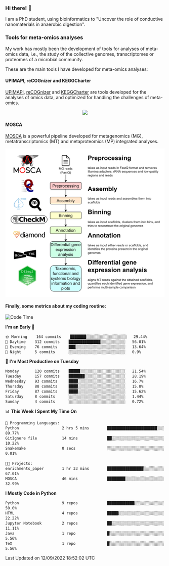 ### Hi there! 👋

I am a PhD student, using bioinformatics to "Uncover the role of conductive nanomaterials in anaerobic digestion".

### Tools for meta-omics analyses

My work has mostly been the development of tools for analyses of meta-omics data, i.e., the study of the collective genomes, transcriptomes or proteomes of a microbial community.

These are the main tools I have developed for meta-omics analyses:

#### UPIMAPI, reCOGnizer and KEGGCharter

[UPIMAPI](https://github.com/iquasere/UPIMAPI), [reCOGnizer](https://github.com/iquasere/reCOGnizer) and [KEGGCharter](https://github.com/iquasere/KEGGCharter) are tools developed for the analyses of omics data, and optimized for handling the challenges of meta-omics.

<p align="center">
    <img src="assets/annotation_paper.png">
</p>

#### MOSCA

[MOSCA](https://github.com/iquasere/MOSCA) is a powerful pipeline developed for metagenomics (MG), metatranscriptomics (MT) and metaproteomics (MP) integrated analyses.

<p align="center">
    <img src="assets/mosca_workflow.png" align="center" width="700">
</p>


#### Finally, some metrics about my coding routine:

<!--START_SECTION:waka-->
![Code Time](http://img.shields.io/badge/Code%20Time-338%20hrs%2054%20mins-blue)

**I'm an Early 🐤** 

```text
🌞 Morning    164 commits    ███████░░░░░░░░░░░░░░░░░░   29.44% 
🌆 Daytime    312 commits    ██████████████░░░░░░░░░░░   56.01% 
🌃 Evening    76 commits     ███░░░░░░░░░░░░░░░░░░░░░░   13.64% 
🌙 Night      5 commits      ░░░░░░░░░░░░░░░░░░░░░░░░░   0.9%

```
📅 **I'm Most Productive on Tuesday** 

```text
Monday       120 commits    █████░░░░░░░░░░░░░░░░░░░░   21.54% 
Tuesday      157 commits    ███████░░░░░░░░░░░░░░░░░░   28.19% 
Wednesday    93 commits     ████░░░░░░░░░░░░░░░░░░░░░   16.7% 
Thursday     88 commits     ████░░░░░░░░░░░░░░░░░░░░░   15.8% 
Friday       87 commits     ████░░░░░░░░░░░░░░░░░░░░░   15.62% 
Saturday     8 commits      ░░░░░░░░░░░░░░░░░░░░░░░░░   1.44% 
Sunday       4 commits      ░░░░░░░░░░░░░░░░░░░░░░░░░   0.72%

```


📊 **This Week I Spent My Time On** 

```text
💬 Programming Languages: 
Python                   2 hrs 5 mins        ██████████████████████░░░   89.77% 
GitIgnore file           14 mins             ██░░░░░░░░░░░░░░░░░░░░░░░   10.22% 
Snakemake                0 secs              ░░░░░░░░░░░░░░░░░░░░░░░░░   0.01%

🐱‍💻 Projects: 
enrichments_paper        1 hr 33 mins        ████████████████░░░░░░░░░   67.01% 
MOSCA                    46 mins             ████████░░░░░░░░░░░░░░░░░   32.99%

```

**I Mostly Code in Python** 

```text
Python                   9 repos             ████████████░░░░░░░░░░░░░   50.0% 
HTML                     4 repos             █████░░░░░░░░░░░░░░░░░░░░   22.22% 
Jupyter Notebook         2 repos             ██░░░░░░░░░░░░░░░░░░░░░░░   11.11% 
Java                     1 repo              █░░░░░░░░░░░░░░░░░░░░░░░░   5.56% 
TeX                      1 repo              █░░░░░░░░░░░░░░░░░░░░░░░░   5.56%

```



 Last Updated on 12/09/2022 18:52:02 UTC
<!--END_SECTION:waka-->
